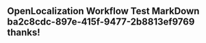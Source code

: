 <properties
ms.topic="hero-topic"
ms.test1="hero-topic"
ms.test2="test"/>

## OpenLocalization Workflow Test MarkDown ba2c8cdc-897e-415f-9477-2b8813ef9769 thanks!
<!--HONumber=Mar16_HO4-->
